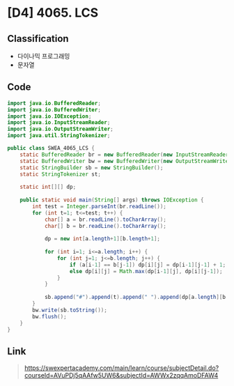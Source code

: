 # [D4] 4065. LCS

## Classification
* 다이나믹 프로그래밍
* 문자열

## Code
```java
import java.io.BufferedReader;
import java.io.BufferedWriter;
import java.io.IOException;
import java.io.InputStreamReader;
import java.io.OutputStreamWriter;
import java.util.StringTokenizer;

public class SWEA_4065_LCS {
	static BufferedReader br = new BufferedReader(new InputStreamReader(System.in));
	static BufferedWriter bw = new BufferedWriter(new OutputStreamWriter(System.out));
	static StringBuilder sb = new StringBuilder();
	static StringTokenizer st;
	
	static int[][] dp;
	
	public static void main(String[] args) throws IOException {
		int test = Integer.parseInt(br.readLine());
		for (int t=1; t<=test; t++) {
			char[] a = br.readLine().toCharArray();
			char[] b = br.readLine().toCharArray();
			
			dp = new int[a.length+1][b.length+1];
			
			for (int i=1; i<=a.length; i++) {
				for (int j=1; j<=b.length; j++) {
					if (a[i-1] == b[j-1]) dp[i][j] = dp[i-1][j-1] + 1;
					else dp[i][j] = Math.max(dp[i-1][j], dp[i][j-1]);
				}
			}
			
			sb.append("#").append(t).append(" ").append(dp[a.length][b.length]).append("\n");
		}
		bw.write(sb.toString());
		bw.flush();
	}
}
```

## Link
> https://swexpertacademy.com/main/learn/course/subjectDetail.do?courseId=AVuPDj5qAAfw5UW6&subjectId=AWWx2zqqAmoDFAW4
